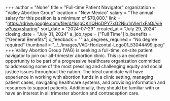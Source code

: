 +++
author = "None"
title = "Full-time Patient Navigator"
organization = "Valley Abortion Group"
location = "New Mexico"
salary = "The annual salary for this position is a minimum of $70,000."
link = "https://drive.google.com/file/d/1ssgOKrIQHpDPY7xG2Niu1nVler1xFaQi/view?usp=sharing"
sort_date = "2024-07-29"
created_at = "July 29, 2024"
closing_date = "July 31, 2024"
a_job_type = ["Full Time"]
b_benefits = ["General Benefits"]
c_feedback = ""
aa_degrees_required = "No degree required"
thumbnail = "../../images/VAG-Horizontal-Logo01_53044499.jpeg"
+++
Valley Abortion Group (VAG) is seeking a full-time, on-site patient navigator to join our all-trimester abortion clinic. This is an excellent opportunity to be part of a progressive healthcare organization committed to addressing some of the most pressing and challenging equity and social justice issues throughout the nation.  The ideal candidate will have experience in working with abortion funds in a clinic setting, managing patient cases, navigating healthcare systems, and providing information and resources to support patients.  Additionally, they should be familiar with or have an interest in all trimester abortion and contraception care.